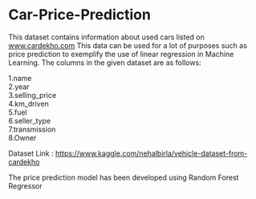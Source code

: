 # Car-Price-Prediction

This dataset contains information about used cars listed on www.cardekho.com
This data can be used for a lot of purposes such as price prediction to exemplify the use of linear regression in Machine Learning.
The columns in the given dataset are as follows:

1.name</br>
2.year</br>
3.selling_price</br>
4.km_driven</br>
5.fuel</br>
6.seller_type</br>
7.transmission</br>
8.Owner</br>

Dataset Link : https://www.kaggle.com/nehalbirla/vehicle-dataset-from-cardekho

The price prediction model has been developed using Random Forest Regressor
